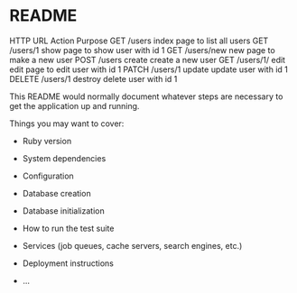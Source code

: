 # README
HTTP            URL             Action      Purpose
GET             /users          index       page to list all users
GET             /users/1        show        page to show user with id 1
GET             /users/new      new         page to make a new user
POST            /users          create      create a new user
GET             /users/1/       edit        edit page to edit user with id 1
PATCH           /users/1        update      update user with id 1
DELETE          /users/1        destroy     delete user with id 1



This README would normally document whatever steps are necessary to get the
application up and running.

Things you may want to cover:

* Ruby version

* System dependencies

* Configuration

* Database creation

* Database initialization

* How to run the test suite

* Services (job queues, cache servers, search engines, etc.)

* Deployment instructions

* ...
